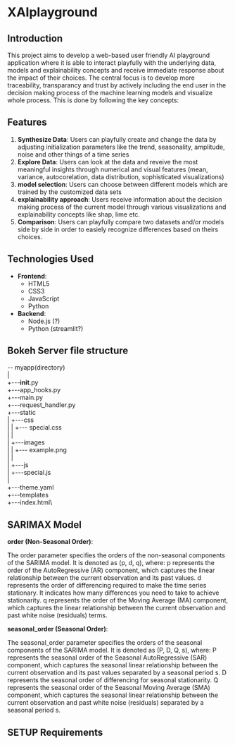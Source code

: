 # XAIplayground

## Introduction
This project aims to develop a web-based  user friendly AI playground application where it is able to interact playfully with the underlying data, models and explainability concepts and receive immediate response about the impact of their choices. The central focus is to develop more traceability, transparancy and trust by actively including the end user in the decision making process of the machine learning models and visualize whole process. This is done by following the key concepts: 

## Features
1. **Synthesize Data**: Users can playfully create and change the data by adjusting initialization parameters like the trend, seasonality, amplitude, noise and other things of a time series
2. **Explore Data**: Users can look at the data and reveive the most meaningful insights through numerical and visual features (mean, variance, autocorelation, data distribution, sophisticated visualizations)
3. **model selection**: Users can choose between different models which are trained by the customized data sets
4. **explainability approach**: Users receive information about the decision making process of the current model through various visualizations and explainability concepts like shap, lime etc.
5. **Comparison**: Users can playfully compare two datasets and/or models side by side in order to easiely recognize differences based on theirs choices.

## Technologies Used
- **Frontend**:
  - HTML5
  - CSS3
  - JavaScript
  - Python 
- **Backend**:
  - Node.js (?)
  - Python (streamlit?)

## Bokeh Server file structure
-- myapp(directory)\
   |\
   +---__init__.py\
   +---app_hooks.py\
   +---main.py\
   +---request_handler.py\
   +---static\
   |    +---css\
   |    |   +--- special.css\
   |    |\
   |    +---images\
   |    |   +--- example.png\
   |    |\
   |    +---js\
   |        +---special.js\
   | \
   +---theme.yaml\
   +---templates\
        +---index.html\


## SARIMAX Model

**order (Non-Seasonal Order)**:

The order parameter specifies the orders of the non-seasonal components of the SARIMA model.
It is denoted as (p, d, q), where:
p represents the order of the AutoRegressive (AR) component, which captures the linear relationship between the current observation and its past values.
d represents the order of differencing required to make the time series stationary. It indicates how many differences you need to take to achieve stationarity.
q represents the order of the Moving Average (MA) component, which captures the linear relationship between the current observation and past white noise (residuals) terms.

**seasonal_order (Seasonal Order)**:

The seasonal_order parameter specifies the orders of the seasonal components of the SARIMA model.
It is denoted as (P, D, Q, s), where:
P represents the seasonal order of the Seasonal AutoRegressive (SAR) component, which captures the seasonal linear relationship between the current observation and its past values separated by a seasonal period s.
D represents the seasonal order of differencing for seasonal stationarity.
Q represents the seasonal order of the Seasonal Moving Average (SMA) component, which captures the seasonal linear relationship between the current observation and past white noise (residuals) separated by a seasonal period s.


## SETUP Requirements